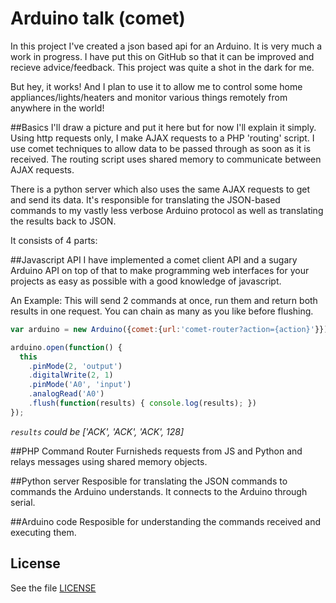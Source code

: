 # Arduino talk (comet)

In this project I've created a json based api for an Arduino.
It is very much a work in progress. I have put this on GitHub 
so that it can be improved and recieve advice/feedback. This
project was quite a shot in the dark for me.

But hey, it works! And I plan to use it to allow me to control
some home appliances/lights/heaters and monitor various things 
remotely from anywhere in the world!

##Basics
I'll draw a picture and put it here but for now I'll explain 
it simply. Using http requests only, I make AJAX requests to a 
PHP 'routing' script. I use comet techniques to allow data to
be passed through as soon as it is received. The routing script
uses shared memory to communicate between AJAX requests.

There is a python server which also uses the same AJAX requests
to get and send its data. It's responsible for translating the 
JSON-based commands to my vastly less verbose Arduino protocol
as well as translating the results back to JSON.

It consists of 4 parts:

##Javascript API
I have implemented a comet client API and a sugary Arduino API
on top of that to make programming web interfaces for your projects
as easy as possible with a good knowledge of javascript.

An Example:
This will send 2 commands at once, run them and return both results
in one request. You can chain as many as you like before flushing.
```javascript
var arduino = new Arduino({comet:{url:'comet-router?action={action}'}});

arduino.open(function() {
  this
    .pinMode(2, 'output')
    .digitalWrite(2, 1)
    .pinMode('A0', 'input')
    .analogRead('A0')
    .flush(function(results) { console.log(results); })
});
```

*`results` could be ['ACK', 'ACK', 'ACK', 128]*

##PHP Command Router
Furnisheds requests from JS and Python and relays messages using
shared memory objects.

##Python server
Resposible for translating the JSON commands to commands the Arduino
understands. It connects to the Arduino through serial.

##Arduino code
Resposible for understanding the commands received and executing them.

## License

See the file [LICENSE](https://github.com/sdbondi/Arduino-Talk/blob/master/LICENSE.txt)

